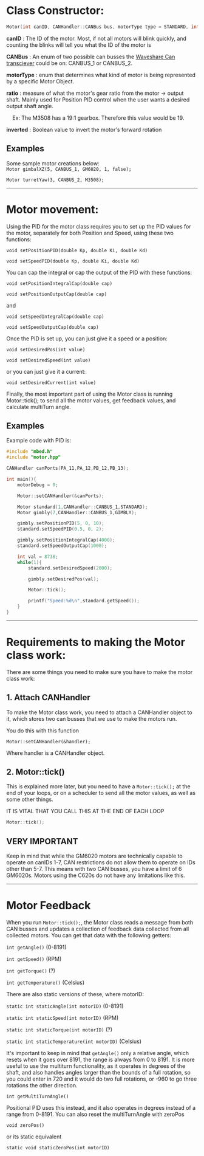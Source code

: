 # Class Constructor:

```cpp
Motor(int canID, CANHandler::CANBus bus, motorType type = STANDARD, int ratio = 19, int inverted = false)
```

**canID** : The ID of the motor. Most, if not all motors will blink quickly, and counting the blinks will tell you what the ID of the motor is

**CANBus** : An enum of two possible can busses the [Waveshare Can transciever](https://www.amazon.com/SN65HVD230-CAN-Board-Communication-Development/dp/B00KM6XMXO/ref=sr_1_1?crid=PL0JKI6FA69A&keywords=waveshare+can+transceiver&qid=1649575254&sprefix=waveshare+can+transceiv%2Caps%2C323&sr=8-1) could be on: CANBUS_1 or CANBUS_2.

**motorType** : enum that determines what kind of motor is being represented by a specific Motor Object.

**ratio** : measure of what the motor's gear ratio from the motor -> output shaft. Mainly used for Position PID control when the user wants a desired output shaft angle. 

    Ex: The M3508 has a 19:1 gearbox. Therefore this value would be 19.

**inverted** : Boolean value to invert the motor's forward rotation

## Examples

Some sample motor creations below:  
`Motor gimbalXZ(5, CANBUS_1, GM6020, 1, false);`

`Motor turretYaw(3, CANBUS_2, M3508);`

___

# Motor movement:

Using the PID for the motor class requires you to set up the PID values for the motor, separately for both Position and Speed, using these two functions:  

`void setPositionPID(double Kp, double Ki, double Kd)`

`void setSpeedPID(double Kp, double Ki, double Kd)`

You can cap the integral or cap the output of the PID with these functions:  

`void setPositionIntegralCap(double cap)`

`void setPositionOutputCap(double cap)`

and

`void setSpeedIntegralCap(double cap)`

`void setSpeedOutputCap(double cap)`

Once the PID is set up, you can just give it a speed or a position:

`void setDesiredPos(int value)`

`void setDesiredSpeed(int value)`

or you can just give it a current:

`void setDesiredCurrent(int value)`

Finally, the most important part of using the Motor class is running Motor::tick(); to send all the motor values, get feedback values, and calculate multiTurn angle. 

## Examples

Example code with PID is:

```cpp
#include "mbed.h"
#include "motor.hpp"

CANHandler canPorts(PA_11,PA_12,PB_12,PB_13);

int main(){
    motorDebug = 0;

    Motor::setCANHandler(&canPorts);

    Motor standard(1,CANHandler::CANBUS_1,STANDARD);
    Motor gimbly(7,CANHandler::CANBUS_1,GIMBLY);

    gimbly.setPositionPID(5, 0, 10);
    standard.setSpeedPID(0.5, 0, 2);

    gimbly.setPositionIntegralCap(4000);
    standard.setSpeedOutputCap(1000);

    int val = 8738;
    while(1){
        standard.setDesiredSpeed(2000);

        gimbly.setDesiredPos(val);

        Motor::tick();

        printf("Speed:%d\n",standard.getSpeed());
    }
}
```

---

# Requirements to making the Motor class work:

There are some things you need to make sure you have to make the motor class work:

## 1. Attach CANHandler

To make the Motor class work, you need to attach a CANHandler object to it, which stores two can busses that we use to make the motors run.

You do this with this function

`Motor::setCANHandler(&handler);`

Where handler is a CANHandler object.

## 2. Motor::tick()

This is explained more later, but you need to have a `Motor::tick();` at the end of your loops, or on a scheduler to send all the motor values, as well as some other things.

IT IS VITAL THAT YOU CALL THIS AT THE END OF EACH LOOP

```cpp
Motor::tick();
```

## **VERY IMPORTANT**

Keep in mind that while the GM6020 motors are technically capable to operate on canIDs 1-7, CAN restrictions do not allow them to operate on IDs other than 5-7. This means with two CAN busses, you have a limit of 6 GM6020s. Motors using the C620s do not have any limitations like this.

___

# Motor Feedback

When you run `Motor::tick();`, the Motor class reads a message from both CAN busses and updates a collection of feedback data collected from all collected motors. You can get that data with the following getters:

`int getAngle()` (0-8191)

`int getSpeed()` (RPM)

`int getTorque()` (?)

`int getTemperature()` (Celsius)

There are also static versions of these, where motorID:

`static int staticAngle(int motorID)` (0-8191)

`static int staticSpeed(int motorID)` (RPM)

`static int staticTorque(int motorID)` (?)

`static int staticTemperature(int motorID)` (Celsius)

It's important to keep in mind that `getAngle()` only a relative angle, which resets when it goes over 8191, the range is always from 0 to 8191. It is more useful to use the multiturn functionality, as it operates in degrees of the shaft, and also handles angles larger than the bounds of a full rotation, so you could enter in 720 and it would do two full rotations, or -960 to go three rotations the other direction.

`int getMultiTurnAngle()`

Positional PID uses this instead, and it also operates in degrees instead of a range from 0-8191.
You can also reset the multiTurnAngle with zeroPos

`void zeroPos()`

or its static equivalent

`static void staticZeroPos(int motorID)`
